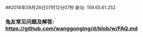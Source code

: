 ##2018年09月28日07时12分07秒 新址: 159.65.61.252
### 兔友常见问题及解答: https://github.com/wanggonging/d/blob/w/FAQ.md
